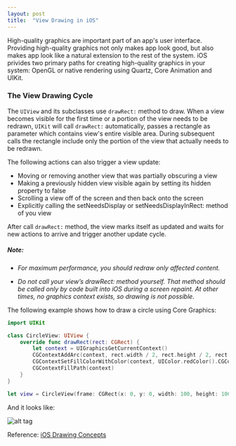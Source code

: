 ```yaml
---
layout: post
title:  "View Drawing in iOS"
---
```


High-quality graphics are important part of an app's user interface. Providing high-quality graphics not only makes app look good, but also makes app look like a natural extension to the rest of the system.
iOS privides two primary paths for creating high-quality graphics in your system: OpenGL or native rendering using Quartz, Core Animation and UIKit.

### The View Drawing Cycle

The `UIView` and its subclasses use `drawRect:` method to draw. When a view becomes visible for the first time or a portion of the view needs to be redrawn, `UIKit` will call `drawRect:` automatically, passes a rectangle as parameter which contains view's entire visible area. During subsequent calls the rectangle include only the portion of the view that actually needs to be redrawn.

The following actions can also trigger a view update:
- Moving or removing another view that was partially obscuring a view
- Making a previously hidden view visible again by setting its hidden property to false
- Scrolling a view off of the screen and then back onto the screen
- Explicitly calling the setNeedsDisplay or setNeedsDisplayInRect: method of you view

After call `drawRect:` method, the view marks itself as updated and waits for new actions to arrive and trigger another update cycle.

##### Note:
- *For maximum performance, you should redraw only affected content.*

- *Do not call your view’s drawRect: method yourself. That method should be called only by code built into iOS during a screen repaint. At other times, no graphics context exists, so drawing is not possible.*

The following example shows how to draw a circle using Core Graphics:

```swift
import UIKit

class CircleView: UIView {
    override func drawRect(rect: CGRect) {
        let context = UIGraphicsGetCurrentContext()
        CGContextAddArc(context, rect.width / 2, rect.height / 2, rect.width / 2, 0, CGFloat(M_PI * 2), 1)
        CGContextSetFillColorWithColor(context, UIColor.redColor().CGColor)
        CGContextFillPath(context)
    }
}

let view = CircleView(frame: CGRect(x: 0, y: 0, width: 100, height: 100))
```

And it looks like:

![alt tag](https://raw.github.com/CaptainTeemo/CaptainTeemo.github.io/master/assets/images/CircleViewPlayground.png)



Reference: [iOS Drawing Concepts](https://developer.apple.com/library/ios/documentation/2DDrawing/Conceptual/DrawingPrintingiOS/GraphicsDrawingOverview/GraphicsDrawingOverview.html#//apple_ref/doc/uid/TP40010156-CH14-SW2)
